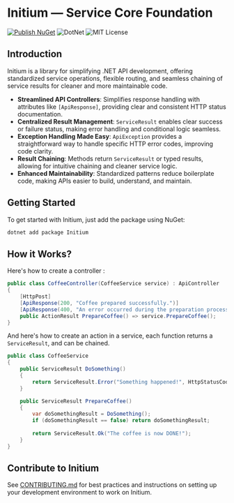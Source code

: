 # Initium — Service Core Foundation

[![Publish NuGet](https://github.com/imclint21/Initium/actions/workflows/publish.yml/badge.svg?branch=master)](https://github.com/imclint21/Initium/actions/workflows/publish.yml)
![DotNet](https://img.shields.io/badge/.NET-8.0%20LTS-blue)
![MIT License](https://img.shields.io/badge/license-MIT-lightgrey.svg)

## Introduction

Initium is a library for simplifying .NET API development, offering standardized service operations, flexible routing, and seamless chaining of service results for cleaner and more maintainable code.

- **Streamlined API Controllers**: Simplifies response handling with attributes like `[ApiResponse]`, providing clear and consistent HTTP status documentation.
- **Centralized Result Management**: `ServiceResult` enables clear success or failure status, making error handling and conditional logic seamless.
- **Exception Handling Made Easy**: `ApiException` provides a straightforward way to handle specific HTTP error codes, improving code clarity.
- **Result Chaining**: Methods return `ServiceResult` or typed results, allowing for intuitive chaining and cleaner service logic.
- **Enhanced Maintainability**: Standardized patterns reduce boilerplate code, making APIs easier to build, understand, and maintain.

## Getting Started

To get started with Initium, just add the package using NuGet:

```bash
dotnet add package Initium
```

## How it Works?

Here's how to create a controller :

```csharp
public class CoffeeController(CoffeeService service) : ApiController
{
    [HttpPost]
    [ApiResponse(200, "Coffee prepared successfully.")]
    [ApiResponse(400, "An error occurred during the preparation process.")]
    public ActionResult PrepareCoffee() => service.PrepareCoffee();
}
```
And here's how to create an action in a service, each function returns a `ServiceResult`, and can be chained.

```csharp
public class CoffeeService
{
    public ServiceResult DoSomething()
    {
        return ServiceResult.Error("Something happened!", HttpStatusCode.Conflict);
    }

    public ServiceResult PrepareCoffee()
    {
        var doSomethingResult = DoSomething();
        if (doSomethingResult == false) return doSomethingResult;
        
        return ServiceResult.Ok("The coffee is now DONE!");
    }
}
```

## Contribute to Initium

See [CONTRIBUTING.md](CONTRIBUTING.md) for best practices and instructions on setting up your development environment to work on Initium.
